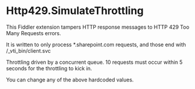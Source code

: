# Http429.SimulateThrottling

This Fiddler extension tampers HTTP response messages to HTTP 429 Too Many Requests errors.

It is written to only process \*.sharepoint.com requests, and those end with /_vti_bin/client.svc

Throttling driven by a concurrent queue. 10 requests must occur within 5 seconds for the throttling to kick in.

You can change any of the above hardcoded values. 

